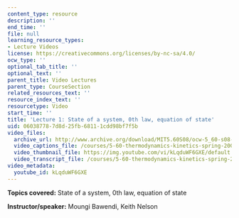 ```yaml
---
content_type: resource
description: ''
end_time: ''
file: null
learning_resource_types:
- Lecture Videos
license: https://creativecommons.org/licenses/by-nc-sa/4.0/
ocw_type: ''
optional_tab_title: ''
optional_text: ''
parent_title: Video Lectures
parent_type: CourseSection
related_resources_text: ''
resource_index_text: ''
resourcetype: Video
start_time: ''
title: 'Lecture 1: State of a system, 0th law, equation of state'
uid: 06038778-7d8d-25fb-6811-1cdd98bf7f5b
video_files:
  archive_url: http://www.archive.org/download/MIT5.60S08/ocw-5_60-s08-lec01_300k.mp4
  video_captions_file: /courses/5-60-thermodynamics-kinetics-spring-2008/df547b40968257e1a946e193dec8e48f_kLqduWF6GXE.vtt
  video_thumbnail_file: https://img.youtube.com/vi/kLqduWF6GXE/default.jpg
  video_transcript_file: /courses/5-60-thermodynamics-kinetics-spring-2008/f144558b97829ac40f23e1a38a25090f_kLqduWF6GXE.pdf
video_metadata:
  youtube_id: kLqduWF6GXE
---
```


**Topics covered:** State of a system, 0th law, equation of state

**Instructor/speaker:** Moungi Bawendi, Keith Nelson

